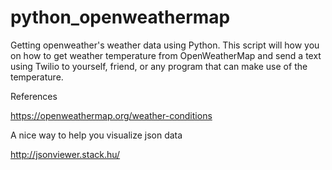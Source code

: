 # python_openweathermap
Getting openweather's weather data using Python.
This script will how you on how to get weather temperature from OpenWeatherMap and send a text using Twilio to yourself, 
friend, or any program that can make use of the temperature. 

References

https://openweathermap.org/weather-conditions

A nice way to help you visualize json data

http://jsonviewer.stack.hu/




